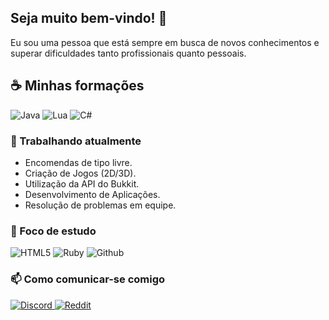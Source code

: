 ## Seja muito bem-vindo! 👋

Eu sou uma pessoa que está sempre em busca de novos conhecimentos
e superar dificuldades tanto profissionais quanto pessoais.

## ☕ Minhas formações

<div display="flex">
  <img src="https://img.shields.io/badge/java-%23ED8B00.svg?style=for-the-badge&logo=openjdk&logoColor=white" alt="Java"/>
  <img src="https://img.shields.io/badge/lua-%232C2D72.svg?style=for-the-badge&logo=lua&logoColor=white" alt="Lua"/>
  <img src="https://img.shields.io/badge/c%23-%23239120.svg?style=for-the-badge&logo=c-sharp&logoColor=white" alt="C#"/>
</div>

### 🧶 Trabalhando atualmente

<ul>
  <li>Encomendas de tipo livre.</li>
  <li>Criação de Jogos (2D/3D).</li>
  <li>Utilização da API do Bukkit.</li>
  <li>Desenvolvimento de Aplicações.</li>
  <li>Resolução de problemas em equipe.</li>
</ul>


### 🌱 Foco de estudo

<div display="flex">
  <img src="https://img.shields.io/badge/html5-%23E34F26.svg?style=for-the-badge&logo=html5&logoColor=white" alt="HTML5"/>
  <img src="https://img.shields.io/badge/ruby-%23CC342D.svg?style=for-the-badge&logo=ruby&logoColor=white" alt="Ruby"/>
  <img src="https://img.shields.io/badge/github-%23121011.svg?style=for-the-badge&logo=github&logoColor=white" alt="Github"/>
</div>

### 📫 Como comunicar-se comigo

<div display="flex">
  <a href="https://discord.gg/cAHKNykAuT">
    <img src="https://img.shields.io/badge/Discord-%235865F2.svg?style=for-the-badge&logo=discord&logoColor=white" alt="Discord"/>
  </a>
  <a href="https://www.reddit.com/user/TioStitch">
    <img src="https://img.shields.io/badge/Reddit-FF4500?style=for-the-badge&logo=reddit&logoColor=white" alt="Reddit"/>
  </a>
</div>
